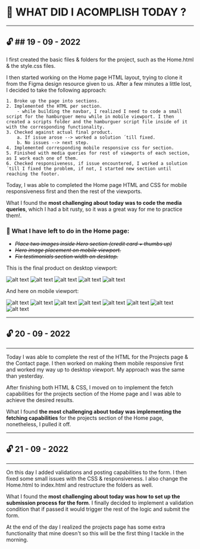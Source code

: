 # :crossed_flags: WHAT DID I ACOMPLISH TODAY ?

---

:unlock: ## 19 - 09 - 2022
---
I first created the basic files & folders for the project, such as the Home.html & the style.css files.

I then started working on the Home page HTML layout, trying to clone it from the Figma design resource given to us. After a few minutes a little lost, I decided to take the following approach:

    1. Broke up the page into sections.
    2. Implemented the HTML per section.
        - while building the navbar, I realized I need to code a small script for the hamburguer menu while in mobile viewport. I then created a scripts folder and the hamburguer script file inside of it with the corresponding functionality.
    3. Checked against actual final product.
        a. If issue arose --> worked a solution ´till fixed.
        b. No issues --> next step.
    4. Implemented corresponding mobile responsive css for section.
    5. Finished with media queries for rest of viewports of each section, as I work each one of them.
    6. Checked responsiveness, if issue encountered, I worked a solution ´till I fixed the problem, if not, I started new section until reaching the footer.

Today, I was able to completed the Home page HTML and CSS for mobile responsiveness first and then the rest of the viewports.

What I found the **most challenging about today was to code the media queries**, which I had a bit rusty, so it was a great way for me to practice them!.

### :memo: What I have left to do in the Home page:

- ~~_Place two images inside Hero section (credit card + thumbs up)_~~
- ~~_Hero image placement on mobile viewport._~~
- ~~_Fix testimonials section width on desktop._~~

This is the final product on desktop viewport:

![alt text](./assets/readme-images/MidTerm_firstDay_1.png)
![alt text](./assets/readme-images/MidTerm_firstDay_2.png)
![alt text](./assets/readme-images/MidTerm_firstDay_3.png)
![alt text](./assets/readme-images/MidTerm_firstDay_4.png)
![alt text](./assets/readme-images/MidTerm_firstDay_5.png)

And here on mobile viewport:

![alt text](./assets/readme-images/Home_mobile_1.png)
![alt text](./assets/readme-images/burguer_active.png)
![alt text](./assets/readme-images/Home_mobile_2.png)
![alt text](./assets/readme-images/Home_mobile_3.png)
![alt text](./assets/readme-images/Home_mobile_4.png)
![alt text](./assets/readme-images/Home_mobile_5.png)
![alt text](./assets/readme-images/Home_mobile_6.png)
![alt text](./assets/readme-images/Home_mobile_7.png)

---

## :unlock: 20 - 09 - 2022
---
Today I was able to complete the rest of the HTML for the Projects page & the Contact page. I then worked on making them mobile responsive first and worked my way up to desktop viewport. My approach was the same than yesterday.

After finishing both HTML & CSS, I moved on to implement the fetch capabilities for the projects section of the Home page and I was able to achieve the desired results.

What I found **the most challenging about today was implementing the fetching capabilities** for the projects section of the Home page, nonetheless, I pulled it off.

---

## :unlock: 21 - 09 - 2022
---
On this day I added validations and posting capabilities to the form. I then fixed some small issues with the CSS & responsiveness. I also change the Home.html to index.html and restructure the folders as well.

What I found the **most challenging about today was how to set up the submission process for the form**. I finally decided to implement a validation condition that if passed it would trigger the rest of the logic and submit the form.

At the end of the day I realized the projects page has some extra functionality that mine doesn't so this will be the first thing I tackle in the morning.


